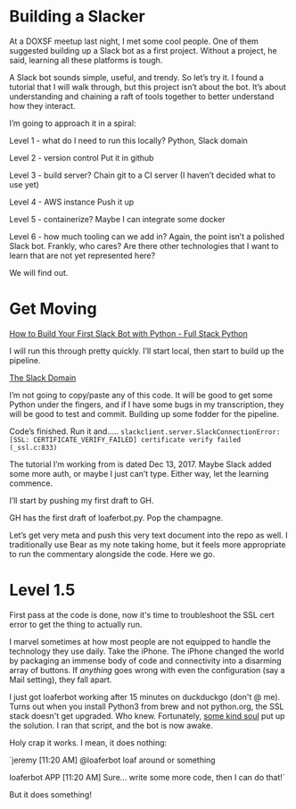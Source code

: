 # Building a Slacker
At a DOXSF meetup last night, I met some cool people. One of them suggested building up a Slack bot as a first project. Without a project, he said, learning all these platforms is tough.

A Slack bot sounds simple, useful, and trendy. So let’s try it. I found a tutorial that I will walk through, but this project isn’t about the bot. It’s about understanding and chaining a raft of tools together to better understand how they interact.

I’m going to approach it in a spiral:

Level 1 - what do I need to run this locally?
Python, Slack domain

Level 2 - version control
Put it in github

Level 3 - build server?
Chain git to a CI server (I haven’t decided what to use yet)

Level 4 - AWS instance
Push it up

Level 5 - containerize?
Maybe I can integrate some docker

Level 6 - how much tooling can we add in?
Again, the point isn’t a polished Slack bot. Frankly, who cares? Are there other technologies that I want to learn that are not yet represented here?

We will find out.

# Get Moving

[How to Build Your First Slack Bot with Python - Full Stack Python](https://www.fullstackpython.com/blog/build-first-slack-bot-python.html)

I will run this through pretty quickly. I’ll start local, then start to build up the pipeline.

[The Slack Domain](loaferbot.slack.com)

I’m not going to copy/paste any of this code. It will be good to get some Python under the fingers, and if I have some bugs in my transcription, they will be good to test and commit. Building up some fodder for the pipeline.

Code’s finished. Run it and…..
`slackclient.server.SlackConnectionError: [SSL: CERTIFICATE_VERIFY_FAILED] certificate verify failed (_ssl.c:833)`

The tutorial I’m working from is dated Dec 13, 2017. Maybe Slack added some more auth, or maybe I just can’t type. Either way, let the learning commence.

I’ll start by pushing my first draft to GH.

GH has the first draft of loaferbot.py. Pop the champagne.

Let’s get very meta and push this very text document into the repo as well. I traditionally use Bear as my note taking home, but it feels more appropriate to run the commentary alongside the code. Here we go.

# Level 1.5
First pass at the code is done, now it's time to troubleshoot the SSL cert error to get the thing to actually run.

I marvel sometimes at how most people are not equipped to handle the technology they use daily.
Take the iPhone. The iPhone changed the world by packaging an immense body of code and connectivity into a disarming array of buttons. If _anything_ goes wrong with even the configuration (say a Mail setting), they fall apart.

I just got loaferbot working after 15 minutes on duckduckgo (don't @ me). Turns out when you install Python3 from brew and not python.org, the SSL stack doesn't get upgraded. Who knew. Fortunately, [some kind soul](https://stackoverflow.com/questions/44649449/brew-installation-of-python-3-6-1-ssl-certificate-verify-failed-certificate#44649450) put up the solution. I ran that script, and the bot is now awake.

Holy crap it works. 
I mean, it does nothing:

`jeremy [11:20 AM]
@loaferbot loaf around or something

loaferbot APP [11:20 AM]
Sure... write some more code, then I can do that!`

But it does something!

